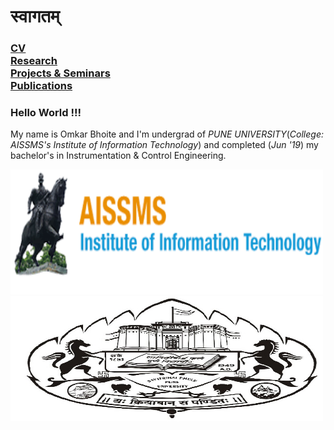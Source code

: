 # स्वागतम् 

### [CV](https://github.com/omkarbhoite25/Omkar/raw/master/Omkar_CV.pdf) <br/> [Research](r.md) <br/> [Projects & Seminars](pro.md) <br/> [Publications](p.md)

### Hello World !!!
My name is Omkar Bhoite and I'm undergrad of _PUNE UNIVERSITY_(_College: AISSMS's Institute of Information Technology_) and completed (_Jun '19_) my bachelor's in Instrumentation & Control Engineering. 

<img src="College.png" width="500" height="200">
<img src="Univ_New_Logo.jpg" width="500" height="200">
